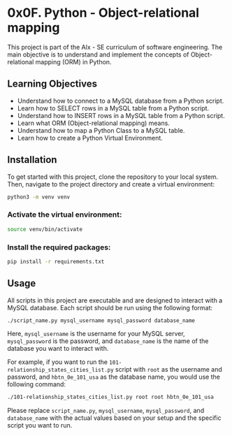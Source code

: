 # 0x0F. Python - Object-relational mapping

This project is part of the Alx - SE curriculum of software engineering. The main objective is to understand and implement the concepts of Object-relational mapping (ORM) in Python.

## Learning Objectives

- Understand how to connect to a MySQL database from a Python script.
- Learn how to SELECT rows in a MySQL table from a Python script.
- Understand how to INSERT rows in a MySQL table from a Python script.
- Learn what ORM (Object-relational mapping) means.
- Understand how to map a Python Class to a MySQL table.
- Learn how to create a Python Virtual Environment.

## Installation

To get started with this project, clone the repository to your local system. Then, navigate to the project directory and create a virtual environment:

```bash
python3 -m venv venv
```

### Activate the virtual environment:

```bash
source venv/bin/activate
```

### Install the required packages:

```bash
pip install -r requirements.txt
```

## Usage

All scripts in this project are executable and are designed to interact with a MySQL database. Each script should be run using the following format:

```bash
./script_name.py mysql_username mysql_password database_name
```

Here, `mysql_username` is the username for your MySQL server, `mysql_password` is the password, and `database_name` is the name of the database you want to interact with.

For example, if you want to run the `101-relationship_states_cities_list.py` script with `root` as the username and password, and `hbtn_0e_101_usa` as the database name, you would use the following command:

```bash
./101-relationship_states_cities_list.py root root hbtn_0e_101_usa
```

Please replace `script_name.py`, `mysql_username`, `mysql_password`, and `database_name` with the actual values based on your setup and the specific script you want to run.
